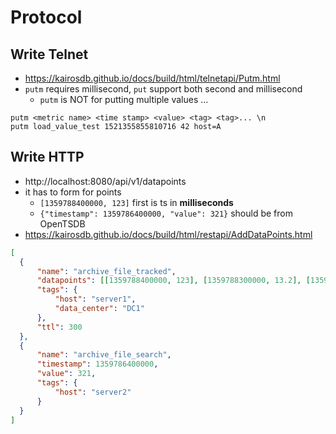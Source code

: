 # Protocol

## Write Telnet

- https://kairosdb.github.io/docs/build/html/telnetapi/Putm.html
- `putm` requires millisecond, `put` support both second and millisecond
  - `putm` is NOT for putting multiple values ...

````text
putm <metric name> <time stamp> <value> <tag> <tag>... \n
putm load_value_test 1521355855810716 42 host=A
````

## Write HTTP

- http://localhost:8080/api/v1/datapoints
- it has to form for points
  - `[1359788400000, 123]` first is ts in **milliseconds**
  - `{"timestamp": 1359786400000, "value": 321}` should be from OpenTSDB
- https://kairosdb.github.io/docs/build/html/restapi/AddDataPoints.html

````json
[
  {
      "name": "archive_file_tracked",
      "datapoints": [[1359788400000, 123], [1359788300000, 13.2], [1359788410000, 23.1]],
      "tags": {
          "host": "server1",
          "data_center": "DC1"
      },
      "ttl": 300
  },
  {
      "name": "archive_file_search",
      "timestamp": 1359786400000,
      "value": 321,
      "tags": {
          "host": "server2"
      }
  }
]
````